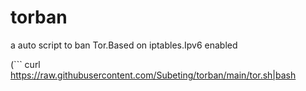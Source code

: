 # torban
a auto script to ban Tor.Based on iptables.Ipv6 enabled

(```
 curl https://raw.githubusercontent.com/Subeting/torban/main/tor.sh|bash
 ```)
